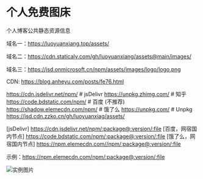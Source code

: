# 个人免费图床
个人博客公共静态资源信息

域名一：https://luoyuanxiang.top/assets/

域名二：https://cdn.staticaly.com/gh/luoyuanxiang/assets@main/images/

域名三：https://jsd.onmicrosoft.cn/npm/assets/images/logo/logo.png

CDN: https://blog.anheyu.com/posts/fe76.html

https://cdn.jsdelivr.net/npm/  # jsDelivr
https://unpkg.zhimg.com/ # 知乎
https://code.bdstatic.com/npm/ # 百度 (不推荐)
https://shadow.elemecdn.com/npm/ # 饿了么
https://unpkg.com/ # Unpkg
https://jsd.cdn.zzko.cn/gh/luoyuanxiag/assets/

[jsDelivr] https://cdn.jsdelivr.net/npm/:package@:version/:file
[百度，网宿国内节点] https://code.bdstatic.com/npm/:package@:version/:file
[饿了么，网宿国内节点] https://npm.elemecdn.com//npm/:package@:version/:file

示例：https://npm.elemecdn.com/npm/:package@:version/:file

![实例图片](https://jsd.cdn.zzko.cn/gh/luoyuanxiang/assets/img/avatar.jpg)
